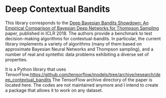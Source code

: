 # Deep Contextual Bandits
This library corresponds to the [Deep Bayesian Bandits Showdown: An Empirical Comparison of Bayesian Deep Networks for Thompson Sampling](https://arxiv.org/abs/1802.09127) paper, published in ICLR 2018. The authors provide a benchmark to test decision-making algorithms for contextual-bandits. In particular, the current library implements a variety of algorithms (many of them based on approximate Bayesian Neural Networks and Thompson sampling), and a number of real and syntethic data problems exhibiting a diverse set of properties.

It is a Python library that uses TensorFlow.<https://github.com/tensorflow/models/tree/archive/research/deep_contextual_bandits>
The TensorFlow archive directory of the paper is located here. The codes are not maintained anymore and I intend to create a package that allows it to work on any dataset.

